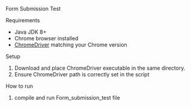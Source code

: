  Form Submission Test

 Requirements
- Java JDK 8+
- Chrome browser installed
- [ChromeDriver](https://chromedriver.chromium.org/) matching your Chrome version

 Setup
1. Download and place ChromeDriver executable in the same directory.
2. Ensure ChromeDriver path is correctly set in the script

How to run
1. compile and run Form_submission_test file
